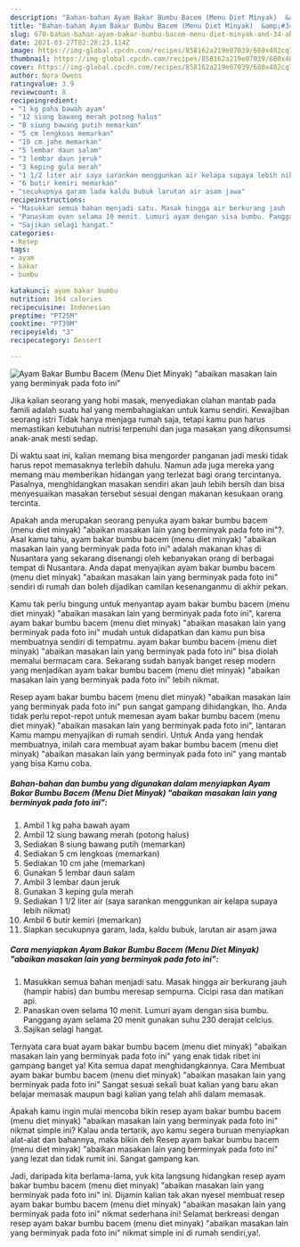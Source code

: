 ```yaml
---
description: "Bahan-bahan Ayam Bakar Bumbu Bacem (Menu Diet Minyak)  &amp;#34;abaikan masakan lain yang berminyak pada foto ini&amp;#34; yang nikmat Untuk Jualan"
title: "Bahan-bahan Ayam Bakar Bumbu Bacem (Menu Diet Minyak)  &amp;#34;abaikan masakan lain yang berminyak pada foto ini&amp;#34; yang nikmat Untuk Jualan"
slug: 670-bahan-bahan-ayam-bakar-bumbu-bacem-menu-diet-minyak-and-34-abaikan-masakan-lain-yang-berminyak-pada-foto-ini-and-34-yang-nikmat-untuk-jualan
date: 2021-03-27T02:28:23.114Z
image: https://img-global.cpcdn.com/recipes/858162a219e07039/680x482cq70/ayam-bakar-bumbu-bacem-menu-diet-minyak-abaikan-masakan-lain-yang-berminyak-pada-foto-ini-foto-resep-utama.jpg
thumbnail: https://img-global.cpcdn.com/recipes/858162a219e07039/680x482cq70/ayam-bakar-bumbu-bacem-menu-diet-minyak-abaikan-masakan-lain-yang-berminyak-pada-foto-ini-foto-resep-utama.jpg
cover: https://img-global.cpcdn.com/recipes/858162a219e07039/680x482cq70/ayam-bakar-bumbu-bacem-menu-diet-minyak-abaikan-masakan-lain-yang-berminyak-pada-foto-ini-foto-resep-utama.jpg
author: Nora Owens
ratingvalue: 3.9
reviewcount: 8
recipeingredient:
- "1 kg paha bawah ayam"
- "12 siung bawang merah potong halus"
- "8 siung bawang putih memarkan"
- "5 cm lengkoas memarkan"
- "10 cm jahe memarkan"
- "5 lembar daun salam"
- "3 lembar daun jeruk"
- "3 keping gula merah"
- "1 1/2 liter air saya sarankan menggunkan air kelapa supaya lebih nikmat"
- "6 butir kemiri memarkan"
- "secukupnya garam lada kaldu bubuk larutan air asam jawa"
recipeinstructions:
- "Masukkan semua bahan menjadi satu. Masak hingga air berkurang jauh (hampir habis) dan bumbu meresap sempurna. Cicipi rasa dan matikan api."
- "Panaskan oven selama 10 menit. Lumuri ayam dengan sisa bumbu. Panggang ayam selama 20 menit gunakan suhu 230 derajat celcius."
- "Sajikan selagi hangat."
categories:
- Resep
tags:
- ayam
- bakar
- bumbu

katakunci: ayam bakar bumbu 
nutrition: 164 calories
recipecuisine: Indonesian
preptime: "PT25M"
cooktime: "PT39M"
recipeyield: "3"
recipecategory: Dessert

---
```



![Ayam Bakar Bumbu Bacem (Menu Diet Minyak)  &#34;abaikan masakan lain yang berminyak pada foto ini&#34;](https://img-global.cpcdn.com/recipes/858162a219e07039/680x482cq70/ayam-bakar-bumbu-bacem-menu-diet-minyak-abaikan-masakan-lain-yang-berminyak-pada-foto-ini-foto-resep-utama.jpg)

Jika kalian seorang yang hobi masak, menyediakan olahan mantab pada famili adalah suatu hal yang membahagiakan untuk kamu sendiri. Kewajiban seorang istri Tidak hanya menjaga rumah saja, tetapi kamu pun harus memastikan kebutuhan nutrisi terpenuhi dan juga masakan yang dikonsumsi anak-anak mesti sedap.

Di waktu  saat ini, kalian memang bisa mengorder panganan jadi meski tidak harus repot memasaknya terlebih dahulu. Namun ada juga mereka yang memang mau memberikan hidangan yang terlezat bagi orang tercintanya. Pasalnya, menghidangkan masakan sendiri akan jauh lebih bersih dan bisa menyesuaikan masakan tersebut sesuai dengan makanan kesukaan orang tercinta. 



Apakah anda merupakan seorang penyuka ayam bakar bumbu bacem (menu diet minyak)  &#34;abaikan masakan lain yang berminyak pada foto ini&#34;?. Asal kamu tahu, ayam bakar bumbu bacem (menu diet minyak)  &#34;abaikan masakan lain yang berminyak pada foto ini&#34; adalah makanan khas di Nusantara yang sekarang disenangi oleh kebanyakan orang di berbagai tempat di Nusantara. Anda dapat menyajikan ayam bakar bumbu bacem (menu diet minyak)  &#34;abaikan masakan lain yang berminyak pada foto ini&#34; sendiri di rumah dan boleh dijadikan camilan kesenanganmu di akhir pekan.

Kamu tak perlu bingung untuk menyantap ayam bakar bumbu bacem (menu diet minyak)  &#34;abaikan masakan lain yang berminyak pada foto ini&#34;, karena ayam bakar bumbu bacem (menu diet minyak)  &#34;abaikan masakan lain yang berminyak pada foto ini&#34; mudah untuk didapatkan dan kamu pun bisa membuatnya sendiri di tempatmu. ayam bakar bumbu bacem (menu diet minyak)  &#34;abaikan masakan lain yang berminyak pada foto ini&#34; bisa diolah memalui bermacam cara. Sekarang sudah banyak banget resep modern yang menjadikan ayam bakar bumbu bacem (menu diet minyak)  &#34;abaikan masakan lain yang berminyak pada foto ini&#34; lebih nikmat.

Resep ayam bakar bumbu bacem (menu diet minyak)  &#34;abaikan masakan lain yang berminyak pada foto ini&#34; pun sangat gampang dihidangkan, lho. Anda tidak perlu repot-repot untuk memesan ayam bakar bumbu bacem (menu diet minyak)  &#34;abaikan masakan lain yang berminyak pada foto ini&#34;, lantaran Kamu mampu menyajikan di rumah sendiri. Untuk Anda yang hendak membuatnya, inilah cara membuat ayam bakar bumbu bacem (menu diet minyak)  &#34;abaikan masakan lain yang berminyak pada foto ini&#34; yang mantab yang bisa Kamu coba.

<!--inarticleads1-->

##### Bahan-bahan dan bumbu yang digunakan dalam menyiapkan Ayam Bakar Bumbu Bacem (Menu Diet Minyak)  &#34;abaikan masakan lain yang berminyak pada foto ini&#34;:

1. Ambil 1 kg paha bawah ayam
1. Ambil 12 siung bawang merah (potong halus)
1. Sediakan 8 siung bawang putih (memarkan)
1. Sediakan 5 cm lengkoas (memarkan)
1. Sediakan 10 cm jahe (memarkan)
1. Gunakan 5 lembar daun salam
1. Ambil 3 lembar daun jeruk
1. Gunakan 3 keping gula merah
1. Sediakan 1 1/2 liter air (saya sarankan menggunkan air kelapa supaya lebih nikmat)
1. Ambil 6 butir kemiri (memarkan)
1. Siapkan secukupnya garam, lada, kaldu bubuk, larutan air asam jawa




<!--inarticleads2-->

##### Cara menyiapkan Ayam Bakar Bumbu Bacem (Menu Diet Minyak)  &#34;abaikan masakan lain yang berminyak pada foto ini&#34;:

1. Masukkan semua bahan menjadi satu. Masak hingga air berkurang jauh (hampir habis) dan bumbu meresap sempurna. Cicipi rasa dan matikan api.
1. Panaskan oven selama 10 menit. Lumuri ayam dengan sisa bumbu. Panggang ayam selama 20 menit gunakan suhu 230 derajat celcius.
1. Sajikan selagi hangat.




Ternyata cara buat ayam bakar bumbu bacem (menu diet minyak)  &#34;abaikan masakan lain yang berminyak pada foto ini&#34; yang enak tidak ribet ini gampang banget ya! Kita semua dapat menghidangkannya. Cara Membuat ayam bakar bumbu bacem (menu diet minyak)  &#34;abaikan masakan lain yang berminyak pada foto ini&#34; Sangat sesuai sekali buat kalian yang baru akan belajar memasak maupun bagi kalian yang telah ahli dalam memasak.

Apakah kamu ingin mulai mencoba bikin resep ayam bakar bumbu bacem (menu diet minyak)  &#34;abaikan masakan lain yang berminyak pada foto ini&#34; nikmat simple ini? Kalau anda tertarik, ayo kamu segera buruan menyiapkan alat-alat dan bahannya, maka bikin deh Resep ayam bakar bumbu bacem (menu diet minyak)  &#34;abaikan masakan lain yang berminyak pada foto ini&#34; yang lezat dan tidak rumit ini. Sangat gampang kan. 

Jadi, daripada kita berlama-lama, yuk kita langsung hidangkan resep ayam bakar bumbu bacem (menu diet minyak)  &#34;abaikan masakan lain yang berminyak pada foto ini&#34; ini. Dijamin kalian tak akan nyesel membuat resep ayam bakar bumbu bacem (menu diet minyak)  &#34;abaikan masakan lain yang berminyak pada foto ini&#34; nikmat sederhana ini! Selamat berkreasi dengan resep ayam bakar bumbu bacem (menu diet minyak)  &#34;abaikan masakan lain yang berminyak pada foto ini&#34; nikmat simple ini di rumah sendiri,ya!.

